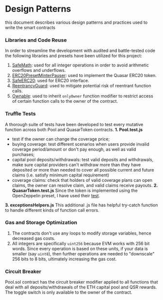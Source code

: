 # Design Patterns
this document describes various design patterns and practices used to write the smart contracts

### Libraries and Code Reuse
In order to streamline the development with audited and battle-tested code the following libraries and presets have been utilized for this project:
1. [SafeMath](https://github.com/OpenZeppelin/openzeppelin-contracts/blob/master/contracts/math/SafeMath.sol): used for all integer operations in order to avoid arithmetic overflows and underflows.
2. [ERC20PresetMinterPauser](https://github.com/OpenZeppelin/openzeppelin-contracts/blob/master/contracts/presets/ERC20PresetMinterPauser.sol): used to implement the Quasar ERC20 token.
3. [SafeERC20](https://github.com/OpenZeppelin/openzeppelin-contracts/blob/master/contracts/token/ERC20/SafeERC20.sol): used for ERC20 interface.
4. [ReentrancyGuard](https://github.com/OpenZeppelin/openzeppelin-contracts/blob/master/contracts/utils/ReentrancyGuard.sol): used to mitigate potential risk of reentrant function calls.
5. [Ownable](https://github.com/OpenZeppelin/openzeppelin-contracts/blob/master/contracts/access/Ownable.sol): used to inherit `onlyOwner` function modifier to restrict access of certain function calls to the owner of the contract.

### Truffle Tests
A thorough suite of tests have been developed to test every mutative function across both Pool and QuasarToken contracts.
**1. Pool.test.js**
- test if the owner can change the coverage price;
- buying coverage: test different scenarios when users provide invalid coverage period/amount or don't pay enough, as well as valid purchases;
- capital pool deposits/withdrawals: test valid deposits and withdrawals, make sure capital providers can't withdraw more than they have deposited or more than needed to cover all possible current and future claims (i.e. satisfy minimum capital requirement)
- coverage claims: check that holders of valid coverage plans can open claims, the owner can resolve claim, and valid claims receive payouts.
**2. QuasarToken.test.js**
Since the token is implemented using the OpenZeppelin preset, I have used their [test](https://github.com/OpenZeppelin/openzeppelin-contracts/blob/master/test/presets/ERC20PresetMinterPauser.test.js).

**3. exceptionsHelpers.js**
This additional .js file has helpful try-catch function to handle different kinds of function call errors.

### Gas and Storage Optimization
1. The contracts don't use any loops to modify storage variables, hence decreased gas costs.
2. All integers are specifically `uint256` because EVM works with 256 bit words. Since every operation is based on these units, if your data is smaller (say `uint8`), then further operations are needed to "downscale" 256 bits to 8 bits, ultimately increasing the gas cost.

### Circuit Breaker
Pool.sol contract has the circuit breaker modifier applied to all functions that deal with all deposits/withdrawals of the ETH capital pool and QSR rewards. The toggle switch is only available to the owner of the contract.